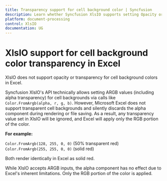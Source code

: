 ```yaml
---
title: Transparency support for cell background color | Syncfusion
description: Learn whether Syncfusion XlsIO supports setting Opacity or transparency for cell background colors in Excel.
platform: document-processing
control: XlsIO
documentation: UG
---
```


# XlsIO support for cell background color transparency in Excel

XlsIO does not support opacity or transparency for cell background colors in Excel.

Syncfusion XlsIO's API technically allows setting ARGB values (including alpha transparency) for cell backgrounds via calls like `Color.FromArgb(alpha, r, g, b)`. However, Microsoft Excel does not support transparent cell backgrounds and silently discards the alpha component during rendering or file saving. As a result, any transparency value set in XlsIO will be ignored, and Excel will apply only the RGB portion of the color. 

**For example:**

`Color.FromArgb(128, 255, 0, 0)` (50% transparent red)
`Color.FromArgb(255, 255, 0, 0)` (solid red)

Both render identically in Excel as solid red.

While XlsIO accepts ARGB inputs, the alpha component has no effect due to Excel's inherent limitations. Only the RGB portion of the color is applied.